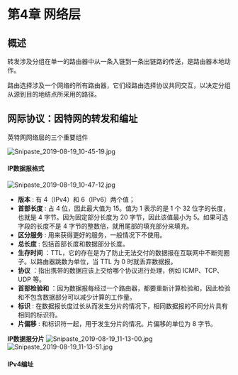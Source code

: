 # 第4章 网络层

## 概述

转发涉及分组在单一的路由器中从一条入链到一条出链路的传送，是路由器本地动作。

路由选择涉及一个网络的所有路由器，它们经路由选择协议共同交互，以决定分组从源到目的地结点所采用的路径。



## 网际协议：因特网的转发和编址

英特网网络层的三个重要组件

![Snipaste_2019-08-19_10-45-19.jpg](https://i.loli.net/2019/08/19/Hsxu6zShcvNdpw9.jpg)

#### IP数据报格式

![Snipaste_2019-08-19_10-47-12.jpg](https://i.loli.net/2019/08/19/dP5IuBmFxlOLcva.jpg)

- **版本** : 有 4（IPv4）和 6（IPv6）两个值；
- **首部长度** : 占 4 位，因此最大值为 15。值为 1 表示的是 1 个 32 位字的长度，也就是 4 字节。因为固定部分长度为 20 字节，因此该值最小为 5。如果可选字段的长度不是 4 字节的整数倍，就用尾部的填充部分来填充。
- **区分服务** : 用来获得更好的服务，一般情况下不使用。
- **总长度** : 包括首部长度和数据部分长度。
- **生存时间** ：TTL，它的存在是为了防止无法交付的数据报在互联网中不断兜圈子。以路由器跳数为单位，当 TTL 为 0 时就丢弃数据报。
- **协议** ：指出携带的数据应该上交给哪个协议进行处理，例如 ICMP、TCP、UDP 等。
- **首部检验和** ：因为数据报每经过一个路由器，都要重新计算检验和，因此检验和不包含数据部分可以减少计算的工作量。
- **标识** : 在数据报长度过长从而发生分片的情况下，相同数据报的不同分片具有相同的标识符。
- **片偏移** : 和标识符一起，用于发生分片的情况。片偏移的单位为 8 字节。

**IP数据报分片**
![Snipaste_2019-08-19_11-13-00.jpg](https://i.loli.net/2019/08/19/SipHvXjE4RcyGlZ.jpg)
![Snipaste_2019-08-19_11-13-51.jpg](https://i.loli.net/2019/08/19/D9BocQPV3zpZqEl.jpg)

#### IPv4编址

